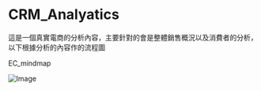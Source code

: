 # CRM_Analyatics

這是一個真實電商的分析內容，主要針對的會是整體銷售概況以及消費者的分析，以下根據分析的內容作的流程圖

EC_mindmap

![Image](https://github.com/KangJingHao/CRM_Analyatics/edit/master/EC_mindmap.png)
